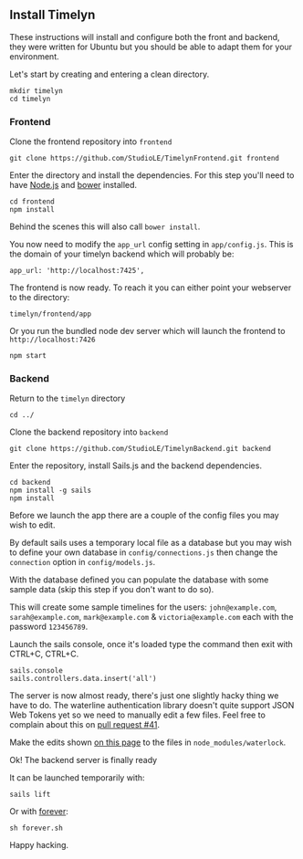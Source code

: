 ## Install Timelyn

These instructions will install and configure both the front and backend, they were written for Ubuntu but you should be able to adapt them for your environment.

Let's start by creating and entering a clean directory.

```
mkdir timelyn
cd timelyn
```

### Frontend

Clone the frontend repository into `frontend`

```
git clone https://github.com/StudioLE/TimelynFrontend.git frontend
```

Enter the directory and install the dependencies. For this step you'll need to have [Node.js](https://nodejs.org/) and [bower](http://bower.io/) installed.

```
cd frontend
npm install
```

Behind the scenes this will also call `bower install`.

You now need to modify the `app_url` config setting in `app/config.js`. This is the domain of your timelyn backend which will probably be:

```
app_url: 'http://localhost:7425',
```

The frontend is now ready. To reach it you can either point your webserver to the directory:

```
timelyn/frontend/app
```

Or you run the bundled node dev server which will launch the frontend to `http://localhost:7426`

```
npm start
```

### Backend

Return to the `timelyn` directory

```
cd ../
```

Clone the backend repository into `backend`

```
git clone https://github.com/StudioLE/TimelynBackend.git backend
```

Enter the repository, install Sails.js and the backend dependencies.

```
cd backend
npm install -g sails
npm install
```

Before we launch the app there are a couple of the config files you may wish to edit.

By default sails uses a temporary local file as a database but you may wish to define your own database in `config/connections.js` then change the `connection` option in `config/models.js`.

With the database defined you can populate the database with some sample data (skip this step if you don't want to do so).

This will create some sample timelines for the users: `john@example.com`, `sarah@example.com`, `mark@example.com` & `victoria@example.com` each with the password `123456789`.

Launch the sails console, once it's loaded type the command then exit with CTRL+C, CTRL+C.

```
sails.console
sails.controllers.data.insert('all')
```

The server is now almost ready, there's just one slightly hacky thing we have to do. The waterline authentication library doesn't quite support JSON Web Tokens yet so we need to manually edit a few files. Feel free to complain about this on [pull request #41](https://github.com/waterlock/waterlock/pull/41). 

Make the edits shown [on this page](https://github.com/waterlock/waterlock/pull/41/files) to the files in `node_modules/waterlock`.

Ok! The backend server is finally ready

It can be launched temporarily with:

```
sails lift
```

Or with [forever](https://github.com/foreverjs/forever):

```
sh forever.sh
```

Happy hacking.
